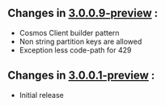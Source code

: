 ## Changes in [3.0.0.9-preview](https://www.nuget.org/packages/Microsoft.Azure.Cosmos/3.0.0.9-preview) : ##

* Cosmos Client builder pattern
* Non string partition keys are allowed
* Exception less code-path for 429

## Changes in [3.0.0.1-preview](https://www.nuget.org/packages/Microsoft.Azure.Cosmos/3.0.0.1-preview) : ##

* Initial release
